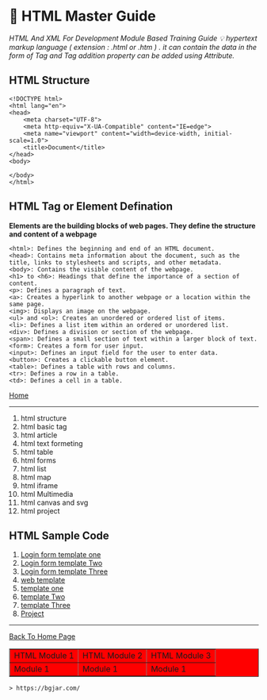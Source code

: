 <title>HTML Master Guide</title>

# 🥇 HTML Master Guide



*HTML And XML For Development Module Based Training Guide 💡 hypertext markup language ( extension : .html or .htm ) . it can contain the data in the form of Tag and Tag addition property can be added using Attribute.*

## HTML Structure

```
<!DOCTYPE html>
<html lang="en">
<head>
    <meta charset="UTF-8">
    <meta http-equiv="X-UA-Compatible" content="IE=edge">
    <meta name="viewport" content="width=device-width, initial-scale=1.0">
    <title>Document</title>
</head>
<body>
    
</body>
</html>
```

## HTML Tag or Element Defination 

**Elements are the building blocks of web pages. They define the structure and content of a webpage**

```
<html>: Defines the beginning and end of an HTML document.
<head>: Contains meta information about the document, such as the title, links to stylesheets and scripts, and other metadata.
<body>: Contains the visible content of the webpage.
<h1> to <h6>: Headings that define the importance of a section of content.
<p>: Defines a paragraph of text.
<a>: Creates a hyperlink to another webpage or a location within the same page.
<img>: Displays an image on the webpage.
<ul> and <ol>: Creates an unordered or ordered list of items.
<li>: Defines a list item within an ordered or unordered list.
<div>: Defines a division or section of the webpage.
<span>: Defines a small section of text within a larger block of text.
<form>: Creates a form for user input.
<input>: Defines an input field for the user to enter data.
<button>: Creates a clickable button element.
<table>: Defines a table with rows and columns.
<tr>: Defines a row in a table.
<td>: Defines a cell in a table.
```




<a href="https://punitkatiyar.github.io/">Home</a>

<hr>

<ol>
    <li>html structure</li>
    <li>html basic tag</li>
    <li>html article</li>
    <li>html text formeting</li>
    <li>html table</li>
    <li>html forms</li>
    <li>html list</li>
    <li>html map</li>
    <li>html iframe</li>
    <li>html Multimedia</li>
    <li>html canvas and svg</li>
    <li>html project</li> 
</ol>

## HTML Sample Code

<ol>
  <li><a href="login.html">Login form template one</a></li>
  <li><a href="login1.html">Login form template Two</a></li>
  <li><a href="login2.html">Login form template Three</a></li>
  <li><a href="">web template</a></li>
  <li><a href="login.html">template one</a></li>
  <li><a href="login1.html">template Two</a></li>
  <li><a href="login2.html">template Three</a></li>
  <li><a href="">Project</a></li>
</ol>
<hr>
<a href="https://punitkatiyar.github.io/">Back To Home Page</a>

<table border="1" width="600px" bgcolor="red">
        <tr>
            <td>HTML Module 1</td>
            <td>HTML Module 2</td>
            <td>HTML Module 3</td>
        </tr>
        <tr>
            <td>Module 1</td>
            <td>Module 1</td>
            <td>Module 1</td>
        </tr>
    </table>

    > https://bgjar.com/
